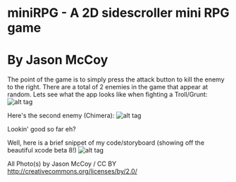 # miniRPG - A 2D sidescroller mini RPG game
# By Jason McCoy

The point of the game is to simply press the attack button to kill the enemy to the right. There are a total of 2 enemies in the game that appear at random.
Lets see what the app looks like when fighting a Troll/Grunt:
![alt tag](http://mccoygames.com/wp-content/uploads/2016/06/Screen-Shot-2016-06-17-at-11.20.52-AM.png)

Here's the second enemy (Chimera):
![alt tag](http://mccoygames.com/wp-content/uploads/2016/06/Screen-Shot-2016-06-17-at-11.20.28-AM.png)


Lookin' good so far eh?

Well, here is a brief snippet of my code/storyboard (showing off the beautiful xcode beta 8!)
![alt tag](http://mccoygames.com/wp-content/uploads/2016/06/Screen-Shot-2016-06-17-at-11.22.09-AM.png)


All Photo(s) by Jason McCoy / CC BY
http://creativecommons.org/licenses/by/2.0/

